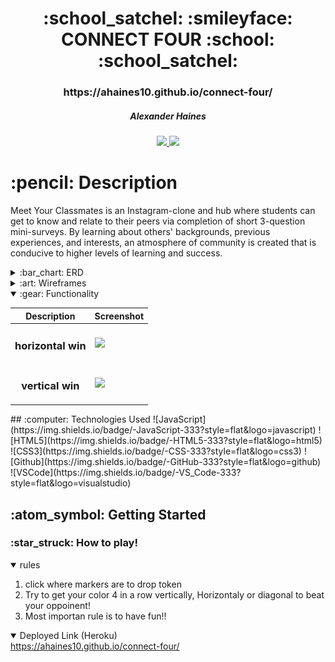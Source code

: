 <div align="center">
   <h1>:school_satchel: :smileyface: CONNECT FOUR :school: :school_satchel: </h1>
   <h3> https://ahaines10.github.io/connect-four/</h3>
   <h5>Alexander Haines</h5>                             
   <a href="https://www.linkedin.com/in/alexander-haines-9a9956238/" target="_blank">
      <img src="https://img.shields.io/badge/-yourlinkedin.com/in/alexander-haines-9a9956238-blue?style=flat&logo=Linkedin&logoColor=white">
   </a> 
   <a href="alexanderhaines14@gmail.com" target="_blank">
      <img src="https://img.shields.io/badge/-alexanderhaines14@gmail.com>-c14438?style=flat&logo=Gmail&logoColor=white">
   </a>
</div>

<h1>:pencil: Description</h1>
<p>Meet Your Classmates is an Instagram-clone and hub where students can get to know and relate to their peers via completion of short 3-question mini-surveys. By learning about others' backgrounds, previous experiences, and interests, an atmosphere of community is created that is conducive to higher levels of learning and success.</p>
<details>
<summary> :bar_chart: ERD</summary>

| Description | Screenshot |
|------------ | ------------|
| <h3 align="center">ERD</h3> | <img src="https://``github.com/amarpan/meet-your-classmates/raw/main/public/Screenshots/ERD.MYC.png" width="700"> |
</details>

<details>
<summary> :art: Wireframes</summary>

| Description | Screenshot |
|------------ | ------------|
| <h3 align="center">Start screen</h3> | <img src="https://i.imgur.com/9D30xAT.png" width="700"/>
| <h3 align="center">Diagonal Win</h3> | <img src="https://i.imgur.com/AWAxMoE.png" width="700"> |
</details>

<details open>
<summary> :gear: Functionality</summary>

| Description | Screenshot |
|------------ | ------------|
| <h3 align="center">horizontal win</h3> | <img src="https://i.imgur.com/OQBGhyb.png" width="700"/> |
| <h3 align="center">vertical win</h3> | <img src="https://i.imgur.com/vTDnkcT.png" width="700"/> |
</details>
## :computer: Technologies Used
![JavaScript](https://img.shields.io/badge/-JavaScript-333?style=flat&logo=javascript)
![HTML5](https://img.shields.io/badge/-HTML5-333?style=flat&logo=html5) 
![CSS3](https://img.shields.io/badge/-CSS-333?style=flat&logo=css3)
![Github](https://img.shields.io/badge/-GitHub-333?style=flat&logo=github)
![VSCode](https://img.shields.io/badge/-VS_Code-333?style=flat&logo=visualstudio)
<h2> :atom_symbol: Getting Started </h2>

<h3> :star_struck: How to play! </h3>
<details open>
<summary>rules</summary>
<ol>
<li>click where markers are to drop token</li>
<li>Try to get your color 4 in a row vertically, Horizontaly or diagonal to beat your oppoinent!</li>
<li>Most importan rule is to have fun!!</li>
</ol>
</details>





<details open>   
<summary>Deployed Link (Heroku)</summary>
<a href="https://ahaines10.github.io/connect-four/">https://ahaines10.github.io/connect-four/</a>